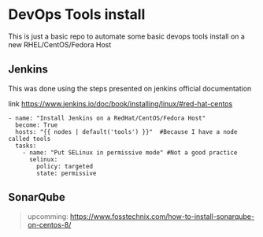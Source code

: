 # DevOps Tools install
This is just a basic repo to automate some basic devops tools install on a new RHEL/CentOS/Fedora Host

## Jenkins
This was done using the steps presented on jenkins official documentation

link https://www.jenkins.io/doc/book/installing/linux/#red-hat-centos

```
- name: "Install Jenkins on a RedHat/CentOS/Fedora Host"
  become: True
  hosts: "{{ nodes | default('tools') }}"  #Because I have a node called tools
  tasks:
    - name: "Put SELinux in permissive mode" #Not a good practice
      selinux:
        policy: targeted
        state: permissive
```

## SonarQube

> upcomming: https://www.fosstechnix.com/how-to-install-sonarqube-on-centos-8/